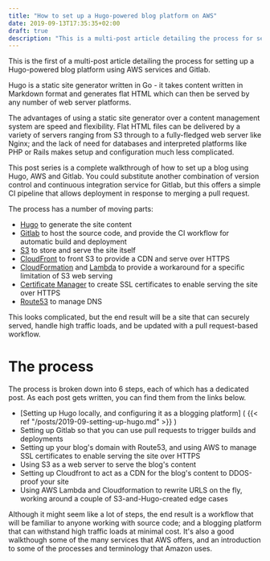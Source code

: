 ```yaml
---
title: "How to set up a Hugo-powered blog platform on AWS"
date: 2019-09-13T17:35:35+02:00
draft: true
description: "This is a multi-post article detailing the process for setting up a Hugo-powered blog platform using AWS services and Gitlab."
---
```


This is the first of a multi-post article detailing the process for setting up a Hugo-powered blog platform using AWS services and Gitlab.

Hugo is a static site generator written in Go - it takes content written in Markdown format and generates flat HTML which can then be served by any number of web server platforms.

The advantages of using a static site generator over a content management system are speed and flexibility. Flat HTML files can be delivered by a variety of servers ranging from S3 through to a fully-fledged web server like Nginx; and the lack of need for databases and interpreted platforms like PHP or Rails makes setup and configuration much less complicated.

This post series is a complete walkthrough of how to set up a blog using Hugo, AWS and Gitlab. You could substitute another combination of version control and continuous integration service for Gitlab, but this offers a simple CI pipeline that allows deployment in response to merging a pull request.

The process has a number of moving parts:

* [Hugo](https://gohugo.io) to generate the site content
* [Gitlab](https://gitlab.com) to host the source code, and provide the CI workflow for automatic build and deployment
* [S3](https://aws.amazon.com/s3) to store and serve the site itself
* [CloudFront](https://aws.amazon.com/cloudfront) to front S3 to provide a CDN and serve over HTTPS
* [CloudFormation](https://aws.amazon.com/cloudformation) and [Lambda](https://aws.amazon.com/lambda) to provide a workaround for a specific limitation of S3 web serving
* [Certificate Manager](https://aws.amazon.com/certificate-manager) to create SSL certificates to enable serving the site over HTTPS
* [Route53](https://aws.amazon.com/route53) to manage DNS

This looks complicated, but the end result will be a site that can securely served, handle high traffic loads, and be updated with a pull request-based workflow.

# The process

The process is broken down into 6 steps, each of which has a dedicated post. As each post gets written, you can find them from the links below.

* [Setting up Hugo locally, and configuring it as a blogging platform] ( {{< ref "/posts/2019-09-setting-up-hugo.md" >}} )
* Setting up Gitlab so that you can use pull requests to trigger builds and deployments
* Setting up your blog's domain with Route53, and using AWS to manage SSL certificates to enable serving the site over HTTPS
* Using S3 as a web server to serve the blog's content
* Setting up Cloudfront to act as a CDN for the blog's content to DDOS-proof your site
* Using AWS Lambda and Cloudformation to rewrite URLS on the fly, working around a couple of S3-and-Hugo-created edge cases

Although it might seem like a lot of steps, the end result is a workflow that will be familiar to anyone working with source code; and a blogging platform that can withstand high traffic loads at minimal cost. It's also a good walkthough some of the many services that AWS offers, and an introduction to some of the processes and terminology that Amazon uses.
